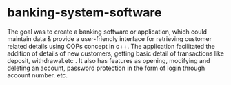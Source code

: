 # banking-system-software

The goal was to create a banking software or application, which could maintain data &
provide a user-friendly interface for retrieving customer related details using OOPs concept in c++.
The application facilitated the addition of details of new customers, getting basic detail of transactions
like deposit, withdrawal.etc . It also has features as opening, modifying and deleting an account, password 
protection in the form of login through account number. etc.
